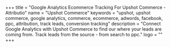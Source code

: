 +++
title = "Google Analytics Ecommerce Tracking For Upshot Commerce - Attributio"
name = "Upshot Commerce"
keywords = "upshot, upshot commerce, google analytics, commerce, ecommerce, adwords, facebook, ppc, attribution, track leads, conversion tracking"
description = "Connect Google Analytics with Upshot Commerce to find our where your leads are coming from. Track leads from the source - from search to ppc."
logo = ""
+++
